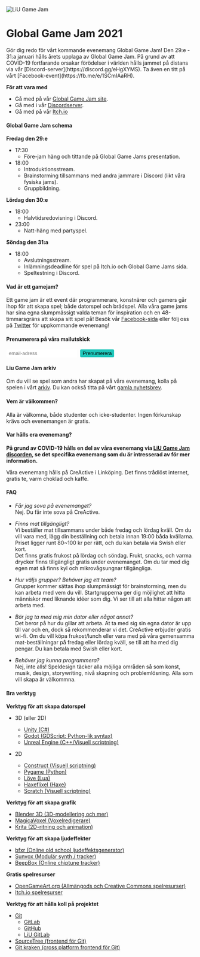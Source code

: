 <img src="/static/img/logga.png" alt="LiU Game Jam" id="gamejam-logo">
<h1>Global Game Jam 2021</h1>
Gör dig redo för vårt kommande evenemang Global Game Jam!
Den 29:e - 31:a januari hålls årets upplaga av Global Game Jam.
På grund av att COVID-19 fortfarande orsakar förödelser i världen hålls jammet på distans via vår [Discord-server](https://discord.gg/eHgXYMS). Ta även en titt på vårt [Facebook-event](https://fb.me/e/1SCmIAaRH).

**För att vara med**
- Gå med på vår [Global Game Jam site](https://globalgamejam.org/2021/jam-sites/liu-game-jam).
- Gå med i vår [Discordserver](https://discord.gg/eHgXYMS).
- Gå med på vår [Itch.io](https://itch.io/jam/global-game-jam-linkoping-2021)

<h4 class="highlight">Global Game Jam schema</h4>

**Fredag den 29:e**

- 17:30 
    - Före-jam häng och tittande på Global Game Jams presentation.
- 18:00 
    - Introduktionsstream.
    - Brainstorming tillsammans med andra jammare i Discord (likt våra fysiska jams).
    - Gruppbildning.

**Lördag den 30:e**

- 18:00
    - Halvtidsredovisning i Discord.
- 23:00
    - Natt-häng med partyspel.

**Söndag den 31:a**

- 18:00
    - Avslutningsstream.
    - Inlämningsdeadline för spel på Itch.io och Global Game Jams sida.
    - Speltestning i Discord.

<h4 class="highlight">Vad är ett gamejam?</h4>

Ett game jam är ett event där programmerare, konstnärer och gamers går ihop för att skapa spel; både datorspel och brädspel.
Alla våra game jams har sina egna slumpmässigt valda teman för inspiration och en 48-timmarsgräns att skapa sitt spel på!
Besök vår [Facebook-sida](https://www.facebook.com/liugamejam/) eller följ oss på [Twitter](https://twitter.com/LiuGameJam) för uppkommande evenemang!

<!-- Begin Mailchimp Signup Form -->
<style>
    #mc-embedded-subscribe {
        background-color: #1ec6ba;
        display: inline-block;
        border: none;
        border-radius: 3px;
        padding: 0.25em 0.5em;
    }
    div.clear, .mc-field-group {
        display: inline-block;
    }
    #mce-EMAIL {
        border: none;
        border-radius: 2px;
        padding: 0.25em 0.5em;
    }
</style>
<div id="mc_embed_signup">
<form action="https://liugamejam.us12.list-manage.com/subscribe/post?u=092a6fffba8f6063437a51495&amp;id=c3863c4bf5" method="post" id="mc-embedded-subscribe-form" name="mc-embedded-subscribe-form" class="validate" target="_blank" novalidate>
    <div id="mc_embed_signup_scroll">
        <h4 class="highlight">Prenumerera på våra mailutskick</h4>
        <div class="mc-field-group">
        <input type="email" value="" name="EMAIL" class="required email" id="mce-EMAIL" placeholder="email-adress">
        </div>
    <div id="mce-responses" class="clear">
        <div class="response" id="mce-error-response" style="display:none"></div>
        <div class="response" id="mce-success-response" style="display:none"></div>
    </div>    <!-- real people should not fill this in and expect good things - do not remove this or risk form bot signups-->
    <div style="position: absolute; left: -5000px;" aria-hidden="true"><input type="text" name="b_092a6fffba8f6063437a51495_c3863c4bf5" tabindex="-1" value=""></div>
    <div class="clear"><input type="submit" value="Prenumerera" name="subscribe" id="mc-embedded-subscribe" class="button"></div>
    </div>
</form>
</div>

<!--End mc_embed_signup-->

<h4 class="highlight">Liu Game Jam arkiv</h4>

Om du vill se spel som andra har skapat på våra evenemang, kolla på spelen i vårt [arkiv](https://itch.io/c/64050/liu-game-jam). Du kan också titta på vårt [gamla nyhetsbrev](http://us12.campaign-archive2.com/home/?u=092a6fffba8f6063437a51495&id=c3863c4bf5).

<h4 class="highlight">Vem är välkommen?</h4>

Alla är välkomna, både studenter och icke-studenter. Ingen förkunskap krävs och evenemangen är gratis.

<h4 class="highlight">Var hålls era evenemang?</h4>

**På grund av COVID-19 hålls en del av våra evenemang via [LiU Game Jam discorden](https://discord.gg/eHgXYMS), se det specifika evenemang som du är intresserad av för mer information.**

Våra evenemang hålls på CreActive i Linköping. Det finns trådlöst internet, gratis te, varm choklad och kaffe.

<h4 class="highlight">FAQ</h4>

- <em class="highlight">Får jag sova på evenemanget?</em> <br>
Nej. Du får inte sova på CreActive.

- <em class="highlight">Finns mat tillgängligt?</em> <br>
Vi beställer mat tillsammans under både fredag och lördag kväll. Om du vill vara med, lägg din  beställning och betala innan 19:00 båda kvällarna. Priset ligger runt 80~100 kr per rätt, och du kan betala via Swish eller kort. <br>
Det finns gratis frukost på lördag och söndag. Frukt, snacks, och varma drycker finns tillgängligt gratis under evenemanget. Om du tar med dig egen mat så finns kyl och mikrovågsungnar tillgängliga.

- <em class="highlight">Hur väljs grupper? Behöver jag ett team?</em> <br>
Grupper kommer sättas ihop slumpmässigt för brainstorming, men du kan arbeta med vem du vill. Startgrupperna ger dig möjlighet att hitta människor med liknande idéer som dig. Vi ser till att alla hittar någon att arbeta med.

- <em class="highlight">Bör jag ta med mig min dator eller något annat?</em> <br>
Det beror på hur du gillar att arbeta. At ta med sig sin egna dator är upp till var och en, dock så rekommenderar vi det. CreActive erbjuder gratis wi-fi. Om du vill köpa frukost/lunch eller vara med på våra gemensamma mat-beställningar på fredag eller lördag kväll, se till att ha med dig pengar. Du kan betala med Swish eller kort.

- <em class="highlight">Behöver jag kunna programmera?</em> <br>
Nej, inte alls! Speldesign täcker alla möjliga områden så som konst, musik, design, storywriting, nivå skapning och problemlösning. Alla som vill skapa är välkommna.

<h4 class="highlight">Bra verktyg</h4>

**Verktyg för att skapa datorspel**

- 3D (eller 2D) 
    - [Unity (C#)](http://unity3d.com/)
    - [Godot (GDScript: Python-lik syntax)](https://godotengine.org/)
    - [Unreal Engine (C++/Visuell scriptning)](https://www.unrealengine.com/)

- 2D
    - [Construct (Visuell scriptning)](https://www.scirra.com/)
    - [Pygame (Python)](http://www.pygame.org/)
    - [Löve (Lua)](https://love2d.org/)
    - [Haxeflixel (Haxe)](http://haxeflixel.com/)
    - [Scratch (Visuell scriptning)](https://scratch.mit.edu/)

**Verktyg för att skapa grafik**

- [Blender 3D (3D-modellering och mer)](https://www.blender.org/)
- [MagicaVoxel (Voxelredigerare)](https://ephtracy.github.io/)
- [Krita (2D-ritning och animation)](https://krita.org/)

**Verktyg för att skapa ljudeffekter**

- [bfxr (Online old school ljudeffektsgenerator)](http://www.bfxr.net/)
- [Sunvox (Modulär synth / tracker)](http://www.warmplace.ru/soft/sunvox/)
- [BeepBox (Online chiptune tracker)](http://www.beepbox.co/)

**Gratis spelresurser**

- [OpenGameArt.org (Allmängods och Creative Commons spelresurser)](http://opengameart.org/)
- [Itch.io spelresurser](https://itch.io/game-assets)

**Verktyg för att hålla koll på projektet**

- [Git](https://git-scm.com/)
    - [GitLab](http://gitlab.com/)
    - [GitHub](http://github.com/)
    - [LiU GitLab](https://gitlab.liu.se/)
- [SourceTree (frontend för Git)](https://www.sourcetreeapp.com/)
- [Git kraken (cross platform frontend för Git)](https://www.gitkraken.com/)
